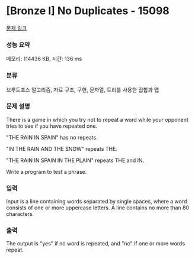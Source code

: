 # [Bronze I] No Duplicates - 15098 

[문제 링크](https://www.acmicpc.net/problem/15098) 

### 성능 요약

메모리: 114436 KB, 시간: 136 ms

### 분류

브루트포스 알고리즘, 자료 구조, 구현, 문자열, 트리를 사용한 집합과 맵

### 문제 설명

<p>There is a game in which you try not to repeat a word while your opponent tries to see if you have repeated one.</p>

<p>"THE RAIN IN SPAIN" has no repeats.</p>

<p>"IN THE RAIN AND THE SNOW" repeats THE.</p>

<p>"THE RAIN IN SPAIN IN THE PLAIN" repeats THE and IN.</p>

<p>Write a program to test a phrase.</p>

### 입력 

 <p>Input is a line containing words separated by single spaces, where a word consists of one or more uppercase letters. A line contains no more than 80 characters.</p>

### 출력 

 <p>The output is "yes" if no word is repeated, and "no" if one or more words repeat.</p>

